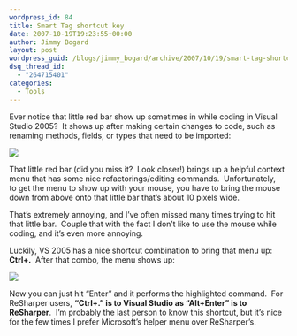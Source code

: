 ```yaml
---
wordpress_id: 84
title: Smart Tag shortcut key
date: 2007-10-19T19:23:55+00:00
author: Jimmy Bogard
layout: post
wordpress_guid: /blogs/jimmy_bogard/archive/2007/10/19/smart-tag-shortcut-key.aspx
dsq_thread_id:
  - "264715401"
categories:
  - Tools
---
```

Ever notice that little red bar show up sometimes in while coding in&nbsp;Visual Studio 2005?&nbsp; It shows up after making certain changes to code, such as renaming methods, fields, or types that need to be imported:

![](http://s3.amazonaws.com/grabbagoftimg/smarttag_before.PNG)

That little red bar (did you miss it?&nbsp; Look closer!)&nbsp;brings&nbsp;up a helpful context menu that has some nice refactorings/editing commands.&nbsp; Unfortunately, to&nbsp;get the menu to show up with your mouse, you have to bring the mouse down&nbsp;from above onto that&nbsp;little bar that&#8217;s about 10 pixels wide.

That&#8217;s extremely annoying,&nbsp;and I&#8217;ve often&nbsp;missed many times trying to hit that little bar.&nbsp; Couple that with the fact I don&#8217;t like to use the mouse while coding, and it&#8217;s even more annoying.

Luckily, VS 2005&nbsp;has a nice shortcut combination to&nbsp;bring that menu up: **Ctrl+.**&nbsp; After that combo, the menu shows up:

![](http://s3.amazonaws.com/grabbagoftimg/smarttag_after.PNG)

Now you can just hit &#8220;Enter&#8221; and it performs the highlighted command.&nbsp; For ReSharper users, **&#8220;Ctrl+.&#8221; is to&nbsp;Visual Studio as&nbsp;&#8220;Alt+Enter&#8221; is&nbsp;to ReSharper**.&nbsp; I&#8217;m probably the last person to know this shortcut, but it&#8217;s nice for the few times I prefer Microsoft&#8217;s helper menu over ReSharper&#8217;s.